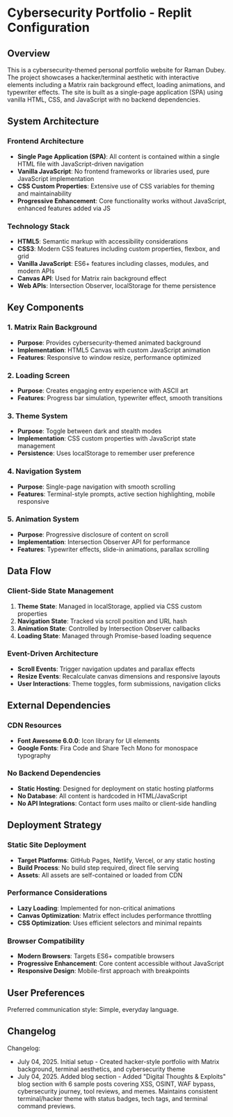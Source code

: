 # Cybersecurity Portfolio - Replit Configuration

## Overview

This is a cybersecurity-themed personal portfolio website for Raman Dubey. The project showcases a hacker/terminal aesthetic with interactive elements including a Matrix rain background effect, loading animations, and typewriter effects. The site is built as a single-page application (SPA) using vanilla HTML, CSS, and JavaScript with no backend dependencies.

## System Architecture

### Frontend Architecture
- **Single Page Application (SPA)**: All content is contained within a single HTML file with JavaScript-driven navigation
- **Vanilla JavaScript**: No frontend frameworks or libraries used, pure JavaScript implementation
- **CSS Custom Properties**: Extensive use of CSS variables for theming and maintainability
- **Progressive Enhancement**: Core functionality works without JavaScript, enhanced features added via JS

### Technology Stack
- **HTML5**: Semantic markup with accessibility considerations
- **CSS3**: Modern CSS features including custom properties, flexbox, and grid
- **Vanilla JavaScript**: ES6+ features including classes, modules, and modern APIs
- **Canvas API**: Used for Matrix rain background effect
- **Web APIs**: Intersection Observer, localStorage for theme persistence

## Key Components

### 1. Matrix Rain Background
- **Purpose**: Provides cybersecurity-themed animated background
- **Implementation**: HTML5 Canvas with custom JavaScript animation
- **Features**: Responsive to window resize, performance optimized

### 2. Loading Screen
- **Purpose**: Creates engaging entry experience with ASCII art
- **Features**: Progress bar simulation, typewriter effect, smooth transitions

### 3. Theme System
- **Purpose**: Toggle between dark and stealth modes
- **Implementation**: CSS custom properties with JavaScript state management
- **Persistence**: Uses localStorage to remember user preference

### 4. Navigation System
- **Purpose**: Single-page navigation with smooth scrolling
- **Features**: Terminal-style prompts, active section highlighting, mobile responsive

### 5. Animation System
- **Purpose**: Progressive disclosure of content on scroll
- **Implementation**: Intersection Observer API for performance
- **Features**: Typewriter effects, slide-in animations, parallax scrolling

## Data Flow

### Client-Side State Management
1. **Theme State**: Managed in localStorage, applied via CSS custom properties
2. **Navigation State**: Tracked via scroll position and URL hash
3. **Animation State**: Controlled by Intersection Observer callbacks
4. **Loading State**: Managed through Promise-based loading sequence

### Event-Driven Architecture
- **Scroll Events**: Trigger navigation updates and parallax effects
- **Resize Events**: Recalculate canvas dimensions and responsive layouts
- **User Interactions**: Theme toggles, form submissions, navigation clicks

## External Dependencies

### CDN Resources
- **Font Awesome 6.0.0**: Icon library for UI elements
- **Google Fonts**: Fira Code and Share Tech Mono for monospace typography

### No Backend Dependencies
- **Static Hosting**: Designed for deployment on static hosting platforms
- **No Database**: All content is hardcoded in HTML/JavaScript
- **No API Integrations**: Contact form uses mailto or client-side handling

## Deployment Strategy

### Static Site Deployment
- **Target Platforms**: GitHub Pages, Netlify, Vercel, or any static hosting
- **Build Process**: No build step required, direct file serving
- **Assets**: All assets are self-contained or loaded from CDN

### Performance Considerations
- **Lazy Loading**: Implemented for non-critical animations
- **Canvas Optimization**: Matrix effect includes performance throttling
- **CSS Optimization**: Uses efficient selectors and minimal repaints

### Browser Compatibility
- **Modern Browsers**: Targets ES6+ compatible browsers
- **Progressive Enhancement**: Core content accessible without JavaScript
- **Responsive Design**: Mobile-first approach with breakpoints

## User Preferences

Preferred communication style: Simple, everyday language.

## Changelog

Changelog:
- July 04, 2025. Initial setup - Created hacker-style portfolio with Matrix background, terminal aesthetics, and cybersecurity theme
- July 04, 2025. Added blog section - Added "Digital Thoughts & Exploits" blog section with 6 sample posts covering XSS, OSINT, WAF bypass, cybersecurity journey, tool reviews, and memes. Maintains consistent terminal/hacker theme with status badges, tech tags, and terminal command previews.